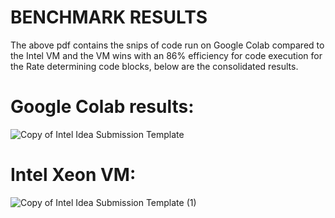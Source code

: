 # BENCHMARK RESULTS
The above pdf contains the snips of code run on Google Colab compared to the Intel VM and the VM wins with an 86% efficiency for code execution for the Rate determining code blocks, below are the consolidated results.

# Google Colab results: 
![Copy of Intel Idea Submission Template](https://github.com/ShreyasDevesh/BOLT/assets/77879410/68ccf7f7-b41b-4f51-a945-bf9bba1b1392)

# Intel Xeon VM: 
![Copy of Intel Idea Submission Template (1)](https://github.com/ShreyasDevesh/BOLT/assets/77879410/c759d938-20e7-4fd6-ad26-0bcb0664acd4)
